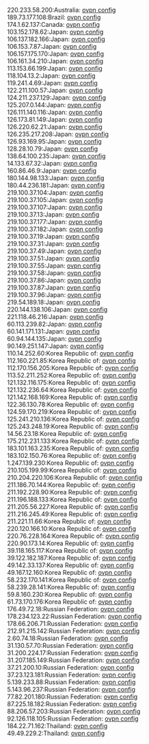 220.233.58.200:Australia: [ovpn config](vpn/220_233_58_200.ovpn)  
189.73.177.108:Brazil: [ovpn config](vpn/189_73_177_108.ovpn)  
174.1.62.137:Canada: [ovpn config](vpn/174_1_62_137.ovpn)  
103.152.178.62:Japan: [ovpn config](vpn/103_152_178_62.ovpn)  
106.137.182.166:Japan: [ovpn config](vpn/106_137_182_166.ovpn)  
106.153.7.87:Japan: [ovpn config](vpn/106_153_7_87.ovpn)  
106.157.175.170:Japan: [ovpn config](vpn/106_157_175_170.ovpn)  
106.161.34.210:Japan: [ovpn config](vpn/106_161_34_210.ovpn)  
113.153.66.199:Japan: [ovpn config](vpn/113_153_66_199.ovpn)  
118.104.13.2:Japan: [ovpn config](vpn/118_104_13_2.ovpn)  
119.241.4.69:Japan: [ovpn config](vpn/119_241_4_69.ovpn)  
122.211.100.57:Japan: [ovpn config](vpn/122_211_100_57.ovpn)  
124.211.237.129:Japan: [ovpn config](vpn/124_211_237_129.ovpn)  
125.207.0.144:Japan: [ovpn config](vpn/125_207_0_144.ovpn)  
126.111.140.116:Japan: [ovpn config](vpn/126_111_140_116.ovpn)  
126.173.81.149:Japan: [ovpn config](vpn/126_173_81_149.ovpn)  
126.220.62.21:Japan: [ovpn config](vpn/126_220_62_21.ovpn)  
126.235.217.208:Japan: [ovpn config](vpn/126_235_217_208.ovpn)  
126.93.169.95:Japan: [ovpn config](vpn/126_93_169_95.ovpn)  
128.28.10.79:Japan: [ovpn config](vpn/128_28_10_79.ovpn)  
138.64.100.235:Japan: [ovpn config](vpn/138_64_100_235.ovpn)  
14.133.67.32:Japan: [ovpn config](vpn/14_133_67_32.ovpn)  
160.86.46.9:Japan: [ovpn config](vpn/160_86_46_9.ovpn)  
180.144.98.133:Japan: [ovpn config](vpn/180_144_98_133.ovpn)  
180.44.236.181:Japan: [ovpn config](vpn/180_44_236_181.ovpn)  
219.100.37.104:Japan: [ovpn config](vpn/219_100_37_104.ovpn)  
219.100.37.105:Japan: [ovpn config](vpn/219_100_37_105.ovpn)  
219.100.37.107:Japan: [ovpn config](vpn/219_100_37_107.ovpn)  
219.100.37.13:Japan: [ovpn config](vpn/219_100_37_13.ovpn)  
219.100.37.177:Japan: [ovpn config](vpn/219_100_37_177.ovpn)  
219.100.37.182:Japan: [ovpn config](vpn/219_100_37_182.ovpn)  
219.100.37.19:Japan: [ovpn config](vpn/219_100_37_19.ovpn)  
219.100.37.31:Japan: [ovpn config](vpn/219_100_37_31.ovpn)  
219.100.37.49:Japan: [ovpn config](vpn/219_100_37_49.ovpn)  
219.100.37.51:Japan: [ovpn config](vpn/219_100_37_51.ovpn)  
219.100.37.55:Japan: [ovpn config](vpn/219_100_37_55.ovpn)  
219.100.37.58:Japan: [ovpn config](vpn/219_100_37_58.ovpn)  
219.100.37.86:Japan: [ovpn config](vpn/219_100_37_86.ovpn)  
219.100.37.87:Japan: [ovpn config](vpn/219_100_37_87.ovpn)  
219.100.37.96:Japan: [ovpn config](vpn/219_100_37_96.ovpn)  
219.54.189.18:Japan: [ovpn config](vpn/219_54_189_18.ovpn)  
220.144.138.106:Japan: [ovpn config](vpn/220_144_138_106.ovpn)  
221.118.46.216:Japan: [ovpn config](vpn/221_118_46_216.ovpn)  
60.113.239.82:Japan: [ovpn config](vpn/60_113_239_82.ovpn)  
60.141.171.131:Japan: [ovpn config](vpn/60_141_171_131.ovpn)  
60.94.144.135:Japan: [ovpn config](vpn/60_94_144_135.ovpn)  
90.149.251.147:Japan: [ovpn config](vpn/90_149_251_147.ovpn)  
110.14.252.60:Korea Republic of: [ovpn config](vpn/110_14_252_60.ovpn)  
112.160.221.85:Korea Republic of: [ovpn config](vpn/112_160_221_85.ovpn)  
112.170.156.205:Korea Republic of: [ovpn config](vpn/112_170_156_205.ovpn)  
113.52.211.252:Korea Republic of: [ovpn config](vpn/113_52_211_252.ovpn)  
121.132.116.175:Korea Republic of: [ovpn config](vpn/121_132_116_175.ovpn)  
121.132.236.64:Korea Republic of: [ovpn config](vpn/121_132_236_64.ovpn)  
121.142.168.169:Korea Republic of: [ovpn config](vpn/121_142_168_169.ovpn)  
122.36.130.78:Korea Republic of: [ovpn config](vpn/122_36_130_78.ovpn)  
124.59.170.219:Korea Republic of: [ovpn config](vpn/124_59_170_219.ovpn)  
125.241.210.136:Korea Republic of: [ovpn config](vpn/125_241_210_136.ovpn)  
125.243.248.19:Korea Republic of: [ovpn config](vpn/125_243_248_19.ovpn)  
14.56.23.18:Korea Republic of: [ovpn config](vpn/14_56_23_18.ovpn)  
175.212.231.133:Korea Republic of: [ovpn config](vpn/175_212_231_133.ovpn)  
183.101.163.235:Korea Republic of: [ovpn config](vpn/183_101_163_235.ovpn)  
183.102.150.76:Korea Republic of: [ovpn config](vpn/183_102_150_76.ovpn)  
1.247.139.230:Korea Republic of: [ovpn config](vpn/1_247_139_230.ovpn)  
210.105.199.99:Korea Republic of: [ovpn config](vpn/210_105_199_99.ovpn)  
210.204.220.106:Korea Republic of: [ovpn config](vpn/210_204_220_106.ovpn)  
211.186.70.144:Korea Republic of: [ovpn config](vpn/211_186_70_144.ovpn)  
211.192.228.90:Korea Republic of: [ovpn config](vpn/211_192_228_90.ovpn)  
211.196.188.133:Korea Republic of: [ovpn config](vpn/211_196_188_133.ovpn)  
211.205.56.227:Korea Republic of: [ovpn config](vpn/211_205_56_227.ovpn)  
211.216.245.49:Korea Republic of: [ovpn config](vpn/211_216_245_49.ovpn)  
211.221.11.66:Korea Republic of: [ovpn config](vpn/211_221_11_66.ovpn)  
220.120.166.10:Korea Republic of: [ovpn config](vpn/220_120_166_10.ovpn)  
220.76.228.164:Korea Republic of: [ovpn config](vpn/220_76_228_164.ovpn)  
220.90.173.14:Korea Republic of: [ovpn config](vpn/220_90_173_14.ovpn)  
39.118.165.117:Korea Republic of: [ovpn config](vpn/39_118_165_117.ovpn)  
39.122.182.187:Korea Republic of: [ovpn config](vpn/39_122_182_187.ovpn)  
49.142.33.137:Korea Republic of: [ovpn config](vpn/49_142_33_137.ovpn)  
49.167.12.160:Korea Republic of: [ovpn config](vpn/49_167_12_160.ovpn)  
58.232.170.141:Korea Republic of: [ovpn config](vpn/58_232_170_141.ovpn)  
58.239.28.141:Korea Republic of: [ovpn config](vpn/58_239_28_141.ovpn)  
59.8.160.230:Korea Republic of: [ovpn config](vpn/59_8_160_230.ovpn)  
61.73.170.176:Korea Republic of: [ovpn config](vpn/61_73_170_176.ovpn)  
176.49.72.18:Russian Federation: [ovpn config](vpn/176_49_72_18.ovpn)  
178.234.123.22:Russian Federation: [ovpn config](vpn/178_234_123_22.ovpn)  
178.66.206.71:Russian Federation: [ovpn config](vpn/178_66_206_71.ovpn)  
212.91.215.142:Russian Federation: [ovpn config](vpn/212_91_215_142.ovpn)  
2.60.74.18:Russian Federation: [ovpn config](vpn/2_60_74_18.ovpn)  
31.130.57.70:Russian Federation: [ovpn config](vpn/31_130_57_70.ovpn)  
31.200.224.17:Russian Federation: [ovpn config](vpn/31_200_224_17.ovpn)  
31.207.185.149:Russian Federation: [ovpn config](vpn/31_207_185_149.ovpn)  
37.21.200.10:Russian Federation: [ovpn config](vpn/37_21_200_10.ovpn)  
37.23.123.181:Russian Federation: [ovpn config](vpn/37_23_123_181.ovpn)  
5.139.233.88:Russian Federation: [ovpn config](vpn/5_139_233_88.ovpn)  
5.143.96.237:Russian Federation: [ovpn config](vpn/5_143_96_237.ovpn)  
77.82.201.180:Russian Federation: [ovpn config](vpn/77_82_201_180.ovpn)  
87.225.18.182:Russian Federation: [ovpn config](vpn/87_225_18_182.ovpn)  
88.206.57.203:Russian Federation: [ovpn config](vpn/88_206_57_203.ovpn)  
92.126.118.105:Russian Federation: [ovpn config](vpn/92_126_118_105.ovpn)  
184.22.71.162:Thailand: [ovpn config](vpn/184_22_71_162.ovpn)  
49.49.229.2:Thailand: [ovpn config](vpn/49_49_229_2.ovpn)  
